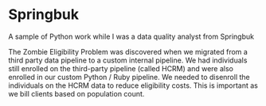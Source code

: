 # Springbuk
A sample of Python work while I was a data quality analyst from Springbuk

The Zombie Eligibility Problem was discovered when we migrated from a third party data pipeline to a custom internal pipeline. We had individuals still enrolled on the third-party pipeline (called HCRM) and were also enrolled in our custom Python / Ruby pipeline. We needed to disenroll the individuals on the HCRM data to reduce eligibility costs. This is important as we bill clients based on population count. 
